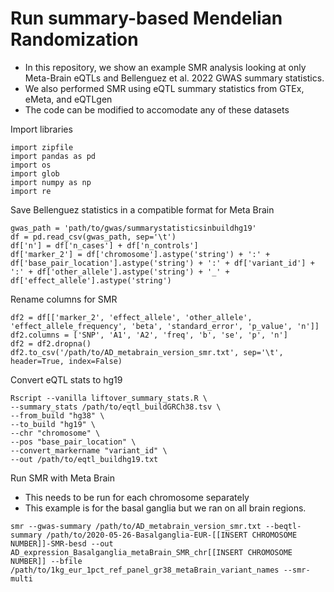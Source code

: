 # Run summary-based Mendelian Randomization

- In this repository, we show an example SMR analysis looking at only Meta-Brain eQTLs and Bellenguez et al. 2022 GWAS summary statistics. 
- We also performed SMR using eQTL summary statistics from GTEx, eMeta, and eQTLgen
- The code can be modified to accomodate any of these datasets

Import libraries
```
import zipfile
import pandas as pd
import os
import glob
import numpy as np
import re
```
Save Bellenguez statistics in a compatible format for Meta Brain 
```
gwas_path = 'path/to/gwas/summarystatisticsinbuildhg19'
df = pd.read_csv(gwas_path, sep='\t')
df['n'] = df['n_cases'] + df['n_controls']
df['marker_2'] = df['chromosome'].astype('string') + ':' + df['base_pair_location'].astype('string') + ':' + df['variant_id'] + ':' + df['other_allele'].astype('string') + '_' + df['effect_allele'].astype('string') 
```
Rename columns for SMR
```
df2 = df[['marker_2', 'effect_allele', 'other_allele', 'effect_allele_frequency', 'beta', 'standard_error', 'p_value', 'n']]
df2.columns = ['SNP', 'A1', 'A2', 'freq', 'b', 'se', 'p', 'n']
df2 = df2.dropna()
df2.to_csv('/path/to/AD_metabrain_version_smr.txt', sep='\t', header=True, index=False)
```
Convert eQTL stats to hg19
```
Rscript --vanilla liftover_summary_stats.R \
--summary_stats /path/to/eqtl_buildGRCh38.tsv \
--from_build "hg38" \
--to_build "hg19" \
--chr "chromosome" \
--pos "base_pair_location" \
--convert_markername "variant_id" \
--out /path/to/eqtl_buildhg19.txt
```
Run SMR with Meta Brain
- This needs to be run for each chromosome separately
- This example is for the basal ganglia but we ran on all brain regions. 
```
smr --gwas-summary /path/to/AD_metabrain_version_smr.txt --beqtl-summary /path/to/2020-05-26-Basalganglia-EUR-[[INSERT CHROMOSOME NUMBER]]-SMR-besd --out AD_expression_Basalganglia_metaBrain_SMR_chr[[INSERT CHROMOSOME NUMBER]] --bfile /path/to/1kg_eur_1pct_ref_panel_gr38_metaBrain_variant_names --smr-multi
```
